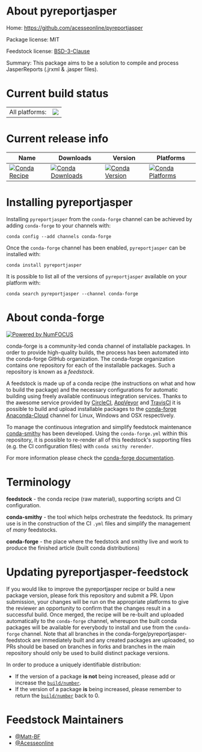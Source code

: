About pyreportjasper
====================

Home: https://github.com/acesseonline/pyreportjasper

Package license: MIT

Feedstock license: [BSD-3-Clause](https://github.com/conda-forge/pyreportjasper-feedstock/blob/master/LICENSE.txt)

Summary: This package aims to be a solution to compile and process JasperReports (.jrxml & .jasper files).

Current build status
====================


<table><tr><td>All platforms:</td>
    <td>
      <a href="https://dev.azure.com/conda-forge/feedstock-builds/_build/latest?definitionId=6980&branchName=master">
        <img src="https://dev.azure.com/conda-forge/feedstock-builds/_apis/build/status/pyreportjasper-feedstock?branchName=master">
      </a>
    </td>
  </tr>
</table>

Current release info
====================

| Name | Downloads | Version | Platforms |
| --- | --- | --- | --- |
| [![Conda Recipe](https://img.shields.io/badge/recipe-pyreportjasper-green.svg)](https://anaconda.org/conda-forge/pyreportjasper) | [![Conda Downloads](https://img.shields.io/conda/dn/conda-forge/pyreportjasper.svg)](https://anaconda.org/conda-forge/pyreportjasper) | [![Conda Version](https://img.shields.io/conda/vn/conda-forge/pyreportjasper.svg)](https://anaconda.org/conda-forge/pyreportjasper) | [![Conda Platforms](https://img.shields.io/conda/pn/conda-forge/pyreportjasper.svg)](https://anaconda.org/conda-forge/pyreportjasper) |

Installing pyreportjasper
=========================

Installing `pyreportjasper` from the `conda-forge` channel can be achieved by adding `conda-forge` to your channels with:

```
conda config --add channels conda-forge
```

Once the `conda-forge` channel has been enabled, `pyreportjasper` can be installed with:

```
conda install pyreportjasper
```

It is possible to list all of the versions of `pyreportjasper` available on your platform with:

```
conda search pyreportjasper --channel conda-forge
```


About conda-forge
=================

[![Powered by NumFOCUS](https://img.shields.io/badge/powered%20by-NumFOCUS-orange.svg?style=flat&colorA=E1523D&colorB=007D8A)](http://numfocus.org)

conda-forge is a community-led conda channel of installable packages.
In order to provide high-quality builds, the process has been automated into the
conda-forge GitHub organization. The conda-forge organization contains one repository
for each of the installable packages. Such a repository is known as a *feedstock*.

A feedstock is made up of a conda recipe (the instructions on what and how to build
the package) and the necessary configurations for automatic building using freely
available continuous integration services. Thanks to the awesome service provided by
[CircleCI](https://circleci.com/), [AppVeyor](https://www.appveyor.com/)
and [TravisCI](https://travis-ci.com/) it is possible to build and upload installable
packages to the [conda-forge](https://anaconda.org/conda-forge)
[Anaconda-Cloud](https://anaconda.org/) channel for Linux, Windows and OSX respectively.

To manage the continuous integration and simplify feedstock maintenance
[conda-smithy](https://github.com/conda-forge/conda-smithy) has been developed.
Using the ``conda-forge.yml`` within this repository, it is possible to re-render all of
this feedstock's supporting files (e.g. the CI configuration files) with ``conda smithy rerender``.

For more information please check the [conda-forge documentation](https://conda-forge.org/docs/).

Terminology
===========

**feedstock** - the conda recipe (raw material), supporting scripts and CI configuration.

**conda-smithy** - the tool which helps orchestrate the feedstock.
                   Its primary use is in the construction of the CI ``.yml`` files
                   and simplify the management of *many* feedstocks.

**conda-forge** - the place where the feedstock and smithy live and work to
                  produce the finished article (built conda distributions)


Updating pyreportjasper-feedstock
=================================

If you would like to improve the pyreportjasper recipe or build a new
package version, please fork this repository and submit a PR. Upon submission,
your changes will be run on the appropriate platforms to give the reviewer an
opportunity to confirm that the changes result in a successful build. Once
merged, the recipe will be re-built and uploaded automatically to the
`conda-forge` channel, whereupon the built conda packages will be available for
everybody to install and use from the `conda-forge` channel.
Note that all branches in the conda-forge/pyreportjasper-feedstock are
immediately built and any created packages are uploaded, so PRs should be based
on branches in forks and branches in the main repository should only be used to
build distinct package versions.

In order to produce a uniquely identifiable distribution:
 * If the version of a package **is not** being increased, please add or increase
   the [``build/number``](https://conda.io/docs/user-guide/tasks/build-packages/define-metadata.html#build-number-and-string).
 * If the version of a package **is** being increased, please remember to return
   the [``build/number``](https://conda.io/docs/user-guide/tasks/build-packages/define-metadata.html#build-number-and-string)
   back to 0.

Feedstock Maintainers
=====================

* [@Matt-BF](https://github.com/Matt-BF/)
* [@Acesseonline](https://github.com/acesseonline/)

